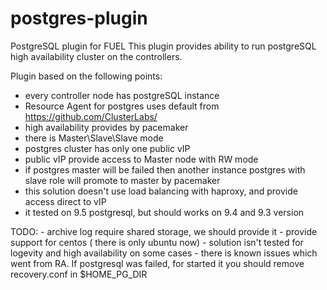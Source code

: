 # postgres-plugin
PostgreSQL plugin for FUEL
This plugin provides ability to run postgreSQL high availability cluster on the controllers.

Plugin based on the following points:

 - every controller node has postgreSQL instance
 - Resource Agent for postgres uses default from https://github.com/ClusterLabs/
 - high availability provides by pacemaker
 - there is Master\Slave\Slave mode
 - postgres cluster has only one public vIP 
 - public vIP provide access to Master node with RW mode
 - if postgres master will be failed then another instance postgres with
      slave role will promote to master by pacemaker
 - this solution doesn't use load balancing with haproxy, and provide access direct to vIP
 - it tested on 9.5 postgresql, but should works on 9.4 and 9.3 version


 TODO:
    - archive log require shared storage, we should provide it
	- provide support for centos ( there is only ubuntu now)
	- solution isn't tested for logevity and high availability on some cases
	- there is known issues which went from RA. If postgresql was failed, for started it 
	    you should remove recovery.conf in $HOME_PG_DIR